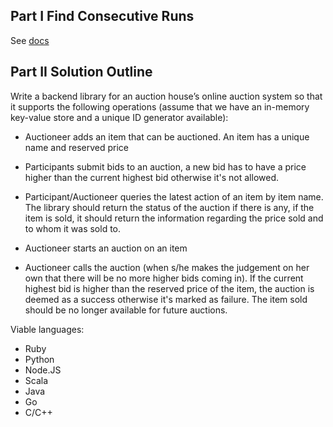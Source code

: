 ## Part I Find Consecutive Runs

See [docs](/docs/find-consecutive-runs.md)

## Part II Solution Outline

Write a backend library for an auction house’s online
auction system so that it supports the following
operations (assume that we have an in-memory
key-value store and a unique ID generator available):

* Auctioneer adds an item that can be auctioned. An
item has a unique name and reserved price

* Participants submit bids to an auction, a new bid
has to have a price higher than the current highest
 bid otherwise it's not allowed.

* Participant/Auctioneer queries the latest action of
an item by item name. The library should return the
status of the auction if there is any, if the item
is sold, it should return the information regarding
the price sold and to whom it was sold to.

* Auctioneer starts an auction on an item

* Auctioneer calls the auction (when s/he makes the
 judgement on her own that there will be no more
 higher bids coming in). If the current highest bid
 is higher than the reserved price of the item, the
 auction is deemed as a success otherwise it's marked
 as failure. The item sold should be no longer
 available for future auctions.


Viable languages:
- Ruby
- Python
- Node.JS
- Scala
- Java
- Go
- C/C++

